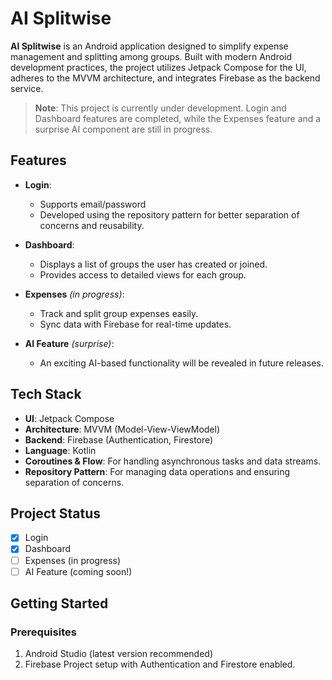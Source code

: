 # AI Splitwise

**AI Splitwise** is an Android application designed to simplify expense management and splitting among groups. Built with modern Android development practices, the project utilizes Jetpack Compose for the UI, adheres to the MVVM architecture, and integrates Firebase as the backend service.

> **Note**: This project is currently under development. Login and Dashboard features are completed, while the Expenses feature and a surprise AI component are still in progress.

## Features

- **Login**: 
  - Supports email/password 
  - Developed using the repository pattern for better separation of concerns and reusability.

- **Dashboard**:
  - Displays a list of groups the user has created or joined.
  - Provides access to detailed views for each group.

- **Expenses** _(in progress)_:
  - Track and split group expenses easily.
  - Sync data with Firebase for real-time updates.

- **AI Feature** _(surprise)_:
  - An exciting AI-based functionality will be revealed in future releases.

## Tech Stack

- **UI**: Jetpack Compose
- **Architecture**: MVVM (Model-View-ViewModel)
- **Backend**: Firebase (Authentication, Firestore)
- **Language**: Kotlin
- **Coroutines & Flow**: For handling asynchronous tasks and data streams.
- **Repository Pattern**: For managing data operations and ensuring separation of concerns.

## Project Status

- [x] Login
- [x] Dashboard
- [ ] Expenses (in progress)
- [ ] AI Feature (coming soon!)

## Getting Started

### Prerequisites

1. Android Studio (latest version recommended)
2. Firebase Project setup with Authentication and Firestore enabled.

